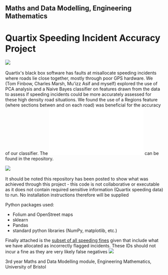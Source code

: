 ## Maths and Data Modelling, Engineering Mathematics
# Quartix Speeding Incident Accuracy Project
![](https://github.com/DozeyBot/False-Negative-speedAlertIds/blob/main/Birds%20Eye%20View%20Screenshots%20and%20Graphs/GeneratedDataRegionsMapNearLimeLaneRoundabout.png)

Quartix's black box software has faults at misallocate speeding incidents where roads lie close together, mostly through poor GPS hardware. We (Tom Finbow, Charles Marsh, Mu'izz Asif and myself) explored the use of PCA analysis and a Naive Bayes classifier on features drawn from the data to assess if speeding incidents could be more accurately assessed for these high density road situations. We found the use of a Regions feature (where sections betwen and on each road) was beneficial for the accuracy of our classifier. The ![final report](report_analysing_confidence_of_gps_locations.pdf) can be found in the repository.

![](https://github.com/DozeyBot/False-Negative-speedAlertIds/blob/main/Birds%20Eye%20View%20Screenshots%20and%20Graphs/2DGraphsTrainedOnGenDataTestedOnManualData.png)

It should be noted this repository has been posted to show what was achieved through this project - this code is not collaborative or executable as it does not contain required sensitive information (Quartix speeding data) to run. No installation instructions therefore will be supplied

Python packages used:
  - Folium and OpenStreet maps
  - sklearn
  - Pandas
  - standard python libraries (NumPy, matplotlib, etc.)

Finally attached is the [subset of all speeding fines](BadDataIDs) given that include what we have allocated as incorrectly flagged incidents. These IDs should not incur a fine as they are very likely false negatives
![](https://github.com/DozeyBot/False-Negative-speedAlertIds/blob/main/Birds%20Eye%20View%20Screenshots%20and%20Graphs/FinalBadPoints.png)

3rd year Maths and Data Modelling module, 
Engineering Mathematics, 
University of Bristol
